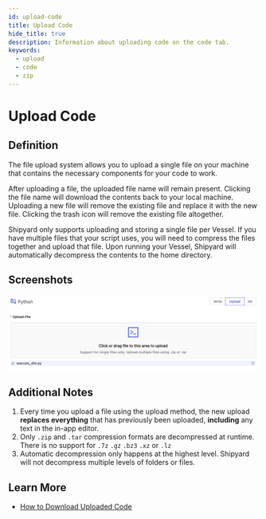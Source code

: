 ```yaml
---
id: upload-code
title: Upload Code
hide_title: true
description: Information about uploading code on the code tab.
keywords:
  - upload
  - code
  - zip
---
```


# Upload Code

## Definition

The file upload system allows you to upload a single file on your machine that contains the necessary components for your code to work.

After uploading a file, the uploaded file name will remain present. Clicking the file name will download the contents back to your local machine. Uploading a new file will remove the existing file and replace it with the new file. Clicking the trash icon will remove the existing file altogether.

Shipyard only supports uploading and storing a single file per Vessel. If you have multiple files that your script uses, you will need to compress the files together and upload that file. Upon running your Vessel, Shipyard will automatically decompress the contents to the home directory.

## Screenshots

![](../../.gitbook/assets/upload_code.png)

## Additional Notes

1. Every time you upload a file using the upload method, the new upload **replaces everything** that has previously been uploaded, **including** any text in the in-app editor.
2. Only `.zip` and `.tar` compression formats are decompressed at runtime. There is no support for `.7z` `.gz` `.bz3` `.xz` or `.lz`
3. Automatic decompression only happens at the highest level. Shipyard will not decompress multiple levels of folders or files.

## Learn More

- [How to Download Uploaded Code](../../how-tos/vessels/download-code.md)
